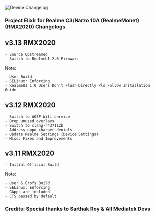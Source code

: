 ![Device Changelog](https://i.imgur.com/C0Wcdr5.png)

### Project Elixir for Realme C3/Narzo 10A (RealmeMonet)(RMX2020) Changelogs

## v3.13 RMX2020
```
- Source Upstreamed
- Switch to RealmeUI 2.0 Firmware
```
Note:
```
- User Build
- SELinux: Enforcing
- RealmeUI 1.0 Users Don't Flash Directly Pls Follow Installation Guide
```
## v3.12 RMX2020
```
- Switch to AOSP Wifi service
- Drop unused overlays
- Switch to clang-r437112b
- Address oppo charger denials
- Update Realme Settings (Device Settings)
- Misc. Fixes and Improvements
```
## v3.11 RMX2020
```
- Initial Official Build
```
Note:
```
- User & Erofs Build
- SELinux: Enforcing
- GApps are included
- CTS passed by default
```
### Credits: Special thanks to Sarthak Roy & All Mediatek Devs
